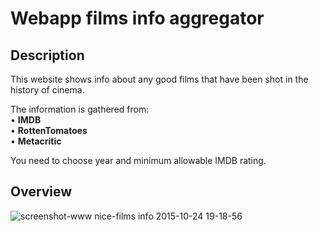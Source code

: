 # Webapp films info aggregator 
## Description
This website shows info about any good films that have been shot in the history of cinema.  
  
The information is gathered from:  
• <b>IMDB</b>  
• <b>RottenTomatoes</b>  
• <b>Metacritic</b>    
  
You need to choose year and minimum allowable IMDB rating.

## Overview  
![screenshot-www nice-films info 2015-10-24 19-18-56](https://cloud.githubusercontent.com/assets/13981035/10711471/f9434eca-7a84-11e5-870f-ba68b98e6354.jpg)
